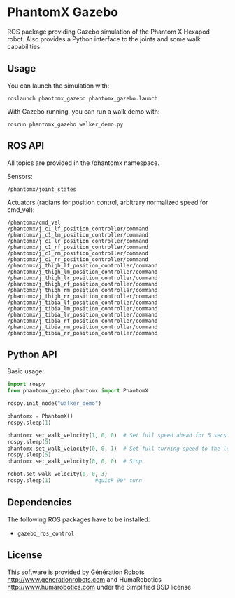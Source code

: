 # PhantomX Gazebo

ROS package providing Gazebo simulation of the Phantom X Hexapod robot.
Also provides a Python interface to the joints and some walk capabilities.

## Usage

You can launch the simulation with:

    roslaunch phantomx_gazebo phantomx_gazebo.launch

With Gazebo running, you can run a walk demo with:

    rosrun phantomx_gazebo walker_demo.py


## ROS API

All topics are provided in the /phantomx namespace.

Sensors:

    /phantomx/joint_states

Actuators (radians for position control, arbitrary normalized speed for cmd_vel):

    /phantomx/cmd_vel
    /phantomx/j_c1_lf_position_controller/command
    /phantomx/j_c1_lm_position_controller/command
    /phantomx/j_c1_lr_position_controller/command
    /phantomx/j_c1_rf_position_controller/command
    /phantomx/j_c1_rm_position_controller/command
    /phantomx/j_c1_rr_position_controller/command
    /phantomx/j_thigh_lf_position_controller/command
    /phantomx/j_thigh_lm_position_controller/command
    /phantomx/j_thigh_lr_position_controller/command
    /phantomx/j_thigh_rf_position_controller/command
    /phantomx/j_thigh_rm_position_controller/command
    /phantomx/j_thigh_rr_position_controller/command
    /phantomx/j_tibia_lf_position_controller/command
    /phantomx/j_tibia_lm_position_controller/command
    /phantomx/j_tibia_lr_position_controller/command
    /phantomx/j_tibia_rf_position_controller/command
    /phantomx/j_tibia_rm_position_controller/command
    /phantomx/j_tibia_rr_position_controller/command


## Python API

Basic usage:
```python
import rospy
from phantomx_gazebo.phantomx import PhantomX

rospy.init_node("walker_demo")

phantomx = PhantomX()
rospy.sleep(1)

phantomx.set_walk_velocity(1, 0, 0)  # Set full speed ahead for 5 secs
rospy.sleep(5)
phantomx.set_walk_velocity(0, 0, 1)  # Set full turning speed to the left for 5 secs
rospy.sleep(5)
phantomx.set_walk_velocity(0, 0, 0)  # Stop

robot.set_walk_velocity(0, 0, 3)
rospy.sleep(1)				#quick 90° turn
```


## Dependencies

The following ROS packages have to be installed:
* `gazebo_ros_control`


## License

This software is provided by Génération Robots http://www.generationrobots.com and HumaRobotics http://www.humarobotics.com under the Simplified BSD license
